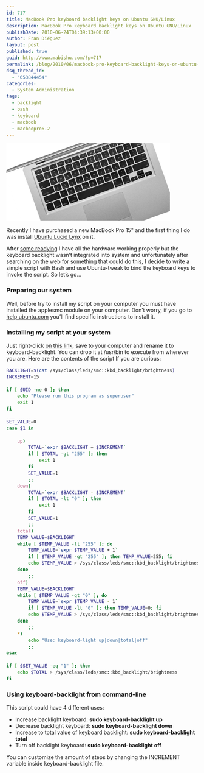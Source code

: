 ```yaml
---
id: 717
title: MacBook Pro keyboard backlight keys on Ubuntu GNU/Linux
description: MacBook Pro keyboard backlight keys on Ubuntu GNU/Linux
publishDate: 2010-06-24T04:39:13+00:00
author: Fran Diéguez
layout: post
published: true
guid: http://www.mabishu.com/?p=717
permalink: /blog/2010/06/macbook-pro-keyboard-backlight-keys-on-ubuntu-gnulinux/
dsq_thread_id:
  - "653844454"
categories:
  - System Administration
tags:
  - backlight
  - bash
  - keyboard
  - macbook
  - macboopro6.2
---
```

<div class="alignright">

![macbook keyboard](./macbook-keyboard.png)
</div>

Recently I have purchased a new MacBook Pro 15" and the first thing I do
was install [Ubuntu Lucid Lynx](https://wiki.ubuntu.com/LucidLynx) on it.

After [some readying](https://help.ubuntu.com/community/MacBookPro6-2/Lucid) I have
all the hardware working properly but the keyboard backlight wasn’t
integrated into system and unfortunately after searching on the web for
something that could do this, I decide to write a simple script with
Bash and use Ubuntu-tweak to bind the keyboard keys to invoke the
script. So let’s go...

### Preparing our system

Well, before try to install my script on your computer you must have
installed the applesmc module on your computer. Don’t worry, if you go
to
[help.ubuntu.com](https://help.ubuntu.com/community/MacBookPro6-2/Lucid#Basic%20Installation%20Instructions)
you’ll find specific instructions to install it.

### Installing my script at your system

Just right-click [on this
link](/downloads/macbook/keyboard-backlight.sh), save to your computer
and rename it to keyboard-backlight. You can drop it at /usr/bin to
execute from wherever you are. Here are the contents of the script If
you are curious:

```bash
BACKLIGHT=$(cat /sys/class/leds/smc::kbd_backlight/brightness)
INCREMENT=15

if [ $UID -ne 0 ]; then
    echo "Please run this program as superuser"
    exit 1
fi

SET_VALUE=0
case $1 in

    up)
        TOTAL=`expr $BACKLIGHT + $INCREMENT`
        if [ $TOTAL -gt "255" ]; then
            exit 1
        fi
        SET_VALUE=1
        ;;
    down)
        TOTAL=`expr $BACKLIGHT - $INCREMENT`
        if [ $TOTAL -lt "0" ]; then
            exit 1
        fi
        SET_VALUE=1
        ;;
    total)
    TEMP_VALUE=$BACKLIGHT
    while [ $TEMP_VALUE -lt "255" ]; do
        TEMP_VALUE=`expr $TEMP_VALUE + 1`
        if [ $TEMP_VALUE -gt "255" ]; then TEMP_VALUE=255; fi
        echo $TEMP_VALUE > /sys/class/leds/smc::kbd_backlight/brightness
    done
        ;;
    off)
    TEMP_VALUE=$BACKLIGHT
    while [ $TEMP_VALUE -gt "0" ]; do
        TEMP_VALUE=`expr $TEMP_VALUE - 1`
        if [ $TEMP_VALUE -lt "0" ]; then TEMP_VALUE=0; fi
        echo $TEMP_VALUE > /sys/class/leds/smc::kbd_backlight/brightness
    done
        ;;
    *)
        echo "Use: keyboard-light up|down|total|off"
        ;;
esac

if [ $SET_VALUE -eq "1" ]; then
    echo $TOTAL > /sys/class/leds/smc::kbd_backlight/brightness
fi
```

### Using keyboard-backlight from command-line

This script could have 4 different uses:

- Increase backlight keyboard: **sudo keyboard-backlight up**
- Decrease backlight keyboard: **sudo keyboard-backlight down**
- Increase to total value of keyboard backlight: **sudo
  keyboard-backlight total**
- Turn off backlight keyboard: **sudo keyboard-backlight off**

You can customize the amount of steps by changing the INCREMENT variable
inside keyboard-backlight file.
